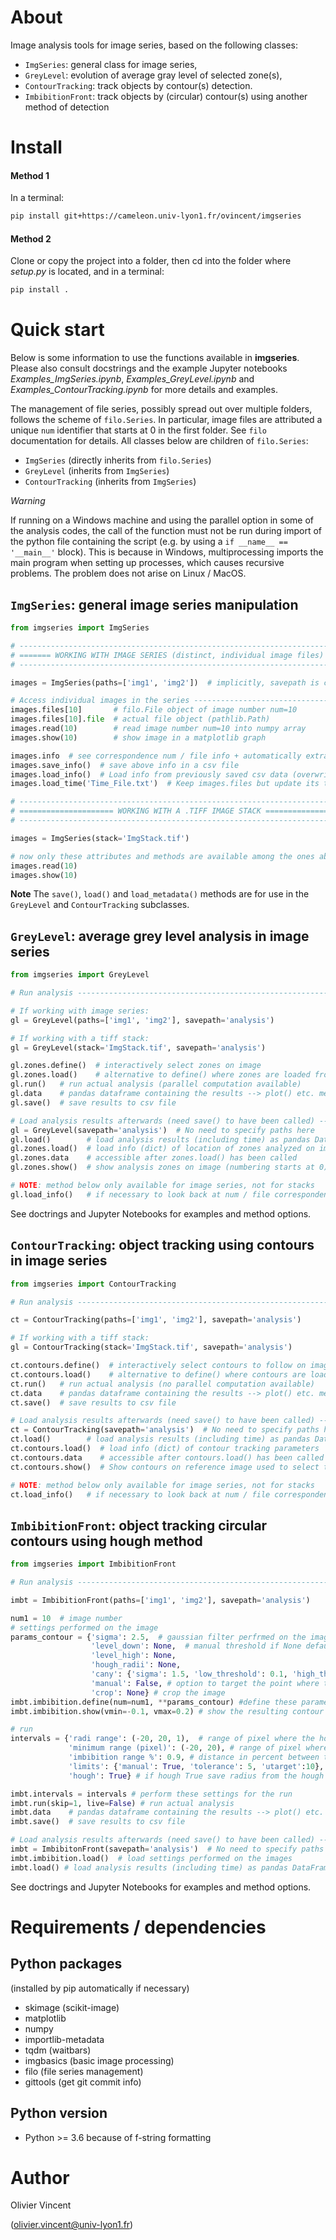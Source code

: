 About
=====

Image analysis tools for image series, based on the following classes:

- `ImgSeries`: general class for image series,
- `GreyLevel`: evolution of average gray level of selected zone(s),
- `ContourTracking`: track objects by contour(s) detection.
- `ImbibitionFront`: track objects by (circular) contour(s) using another method of detection


Install
=======

#### Method 1
In a terminal:
```bash
pip install git+https://cameleon.univ-lyon1.fr/ovincent/imgseries
```

#### Method 2
Clone or copy the project into a folder, then cd into the folder where *setup.py* is located, and in a terminal:
```bash
pip install .
```

Quick start
===========

Below is some information to use the functions available in **imgseries**. Please also consult docstrings and the example Jupyter notebooks *Examples_ImgSeries.ipynb*, *Examples_GreyLevel.ipynb* and *Examples_ContourTracking.ipynb* for more details and examples.


The management of file series, possibly spread out over multiple folders, follows the scheme of `filo.Series`. In particular, image files are attributed a unique `num` identifier that starts at 0 in the first folder. See `filo` documentation for details. All classes below are children of `filo.Series`:

- `ImgSeries` (directly inherits from `filo.Series`)
- `GreyLevel` (inherits from `ImgSeries`)
- `ContourTracking` (inherits from `ImgSeries`)

*Warning*

If running on a Windows machine and using the parallel option in some of the analysis codes, the call of the function must not be run during import of the python file containing the script (e.g. by using a `if __name__ == '__main__'` block). This is because in Windows, multiprocessing imports the main program when setting up processes, which causes recursive problems. The problem does not arise on Linux / MacOS.


`ImgSeries`: general image series manipulation
----------------------------------------------

```python
from imgseries import ImgSeries

# ----------------------------------------------------------------------------
# ======= WORKING WITH IMAGE SERIES (distinct, individual image files) =======
# ----------------------------------------------------------------------------

images = ImgSeries(paths=['img1', 'img2'])  # implicitly, savepath is current directory

# Access individual images in the series -------------------------------------
images.files[10]       # filo.File object of image number num=10
images.files[10].file  # actual file object (pathlib.Path)
images.read(10)        # read image number num=10 into numpy array
images.show(10)        # show image in a matplotlib graph

images.info  # see correspondence num / file info + automatically extracted image time
images.save_info()  # save above info in a csv file
images.load_info()  # Load info from previously saved csv data (overwrites images.files)
images.load_time('Time_File.txt')  # Keep images.files but update its time information with data from an external csv file.

# ----------------------------------------------------------------------------
# ===================== WORKING WITH A .TIFF IMAGE STACK =====================
# ----------------------------------------------------------------------------

images = ImgSeries(stack='ImgStack.tif')

# now only these attributes and methods are available among the ones above:
images.read(10)
images.show(10)
```

**Note** The `save()`, `load()` and `load_metadata()` methods are for use in the `GreyLevel` and `ContourTracking` subclasses.


`GreyLevel`: average grey level analysis in image series
--------------------------------------------------------

```python
from imgseries import GreyLevel

# Run analysis ---------------------------------------------------------------

# If working with image series:
gl = GreyLevel(paths=['img1', 'img2'], savepath='analysis')

# If working with a tiff stack:
gl = GreyLevel(stack='ImgStack.tif', savepath='analysis')

gl.zones.define()  # interactively select zones on image
gl.zones.load()    # alternative to define() where zones are loaded from saved metadata
gl.run()   # run actual analysis (parallel computation available)
gl.data    # pandas dataframe containing the results --> plot() etc. methods available
gl.save()  # save results to csv file

# Load analysis results afterwards (need save() to have been called) ---------
gl = GreyLevel(savepath='analysis')  # No need to specify paths here
gl.load()        # load analysis results (including time) as pandas DataFrame
gl.zones.load()  # load info (dict) of location of zones analyzed on images
gl.zones.data    # accessible after zones.load() has been called
gl.zones.show()  # show analysis zones on image (numbering starts at 0)

# NOTE: method below only available for image series, not for stacks
gl.load_info()   # if necessary to look back at num / file correspondence
```

See doctrings and Jupyter Notebooks for examples and method options.


`ContourTracking`: object tracking using contours in image series
-----------------------------------------------------------------

```python
from imgseries import ContourTracking

# Run analysis ---------------------------------------------------------------

ct = ContourTracking(paths=['img1', 'img2'], savepath='analysis')

# If working with a tiff stack:
gl = ContourTracking(stack='ImgStack.tif', savepath='analysis')

ct.contours.define()  # interactively select contours to follow on image
ct.contours.load()    # alternative to define() where contours are loaded from saved metadata
ct.run()   # run actual analysis (no parallel computation available)
ct.data    # pandas dataframe containing the results --> plot() etc. methods available
ct.save()  # save results to csv file

# Load analysis results afterwards (need save() to have been called) ---------
ct = ContourTracking(savepath='analysis')  # No need to specify paths here
ct.load()        # load analysis results (including time) as pandas DataFrame
ct.contours.load()  # load info (dict) of contour tracking parameters
ct.contours.data    # accessible after contours.load() has been called
ct.contours.show()  # Show contours on reference image used to select them

# NOTE: method below only available for image series, not for stacks
ct.load_info()   # if necessary to look back at num / file correspondence
```


`ImbibitionFront`: object tracking circular contours using hough method
-----------------------------------------------------------------

```python
from imgseries import ImbibitionFront

# Run analysis ---------------------------------------------------------------

imbt = ImbibitionFront(paths=['img1', 'img2'], savepath='analysis')

num1 = 10  # image number
# settings performed on the image
params_contour = {'sigma': 2.5,  # gaussian filter perfrmed on the image
                  'level_down': None,  # manual threshold if None default seetings are applied
                  'level_high': None,
                  'hough_radii': None,
                  'cany': {'sigma': 1.5, 'low_threshold': 0.1, 'high_threshold': 0.95}, # secaond gaussian filter and thereshods
                  'manual': False, # option to target the point where the manual threshold is going to be applied
                  'crop': None} # crop the image
imbt.imbibition.define(num=num1, **params_contour) #define these parameters to the image num1=10
imbt.imbibition.show(vmin=-0.1, vmax=0.2) # show the resulting contour detected

# run
intervals = {'radi range': (-20, 20, 1),  # range of pixel where the hough method is performed
             'minimum range (pixel)': (-20, 20), # range of pixel where the minimum is detected from the integration curve
             'imbibition range %': 0.9, # distance in percent between the minimum and
             'limits': {'manual': True, 'tolerance': 5, 'utarget':10}, # options applied function that determine the implicit function
             'hough': True} # if hough True save radius from the hough detection else save the radius from the integration detection

imbt.intervals = intervals # perform these settings for the run
imbt.run(skip=1, live=False) # run actual analysis
imbt.data    # pandas dataframe containing the results --> plot() etc. methods available
imbt.save()  # save results to csv file

# Load analysis results afterwards (need save() to have been called) ---------
imbt = ImbibitonFront(savepath='analysis')  # No need to specify paths here
imbt.imbibition.load()  # load settings performed on the images
imbt.load() # load analysis results (including time) as pandas DataFrame
```

See doctrings and Jupyter Notebooks for examples and method options.


# Requirements / dependencies

## Python packages

(installed by pip automatically if necessary)
- skimage (scikit-image)
- matplotlib
- numpy
- importlib-metadata
- tqdm (waitbars)
- imgbasics (basic image processing)
- filo (file series management)
- gittools (get git commit info)


## Python version
- Python >= 3.6 because of f-string formatting

# Author

Olivier Vincent

(olivier.vincent@univ-lyon1.fr)
